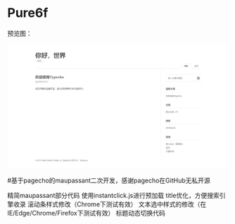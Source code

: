 # Pure6f

预览图：

![Pure6f](demo.png)

#基于pagecho的maupassant二次开发，感谢pagecho在GitHub无私开源


精简maupassant部分代码
使用instantclick.js进行预加载
title优化，方便搜索引擎收录
滚动条样式修改（Chrome下测试有效）
文本选中样式的修改（在IE/Edge/Chrome/Firefox下测试有效）
标题动态切换代码
